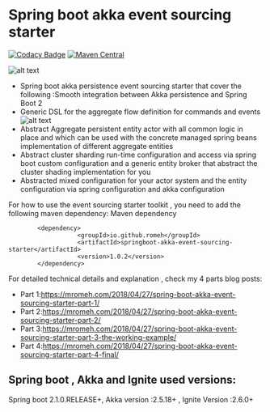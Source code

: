 
# Spring boot akka event sourcing starter 
[![Codacy Badge](https://api.codacy.com/project/badge/Grade/ff003ee53029401787b4d4f0da4f5cd7)](https://app.codacy.com/app/Romeh/spring-boot-akka-event-sourcing-starter?utm_source=github.com&utm_medium=referral&utm_content=Romeh/spring-boot-akka-event-sourcing-starter&utm_campaign=Badge_Grade_Dashboard)
[![Maven Central](https://img.shields.io/maven-central/v/com.coxautodata/waimak-core_2.11.svg)](https://search.maven.org/search?q=g:io.github.romeh%20AND%20a:springboot-akka-event-sourcing-starter)

![alt text](images/FlowContext.png)

- Spring boot akka persistence event sourcing starter that cover the following :Smooth integration between Akka persistence and Spring Boot 2
- Generic DSL for the aggregate flow definition for commands and events
![alt text](images/AggregateFlow.png)
- Abstract Aggregate persistent entity actor with all common logic in place and which can be used with the concrete managed spring beans implementation of different aggregate entities
- Abstract cluster sharding run-time configuration and access via spring boot custom configuration and a generic entity broker that abstract the cluster shading implementation for you
- Abstracted mixed configuration for your actor system and the entity configuration via spring configuration and akka configuration


For how to use the event sourcing starter toolkit , you need to add the following maven dependency:
Maven dependency 
````
        <dependency>
                   <groupId>io.github.romeh</groupId>
                   <artifactId>springboot-akka-event-sourcing-starter</artifactId>
                   <version>1.0.2</version>
        </dependency>
````


For detailed technical details and explanation , check my 4 parts blog posts: 

- Part 1:https://mromeh.com/2018/04/27/spring-boot-akka-event-sourcing-starter-part-1/
- Part 2:https://mromeh.com/2018/04/27/spring-boot-akka-event-sourcing-starter-part-2/
- Part 3:https://mromeh.com/2018/04/27/spring-boot-akka-event-sourcing-starter-part-3-the-working-example/ 
- Part 4:https://mromeh.com/2018/04/27/spring-boot-akka-event-sourcing-starter-part-4-final/ 


Spring boot , Akka and Ignite used versions:
--------------

Spring boot 2.1.0.RELEASE+, Akka version :2.5.18+ , Ignite Version :2.6.0+
